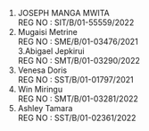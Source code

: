 1. JOSEPH MANGA MWITA                                                                                                                    
 REG NO :  SIT/B/01-55559/2022
2.  Mugaisi Metrine                                                                                                                      
 REG NO : SME/B/01-03476/2021                                                                                                                                                              
3.Abigael Jepkirui                                                                                                                                                                                                 
REG NO : SMT/B/01-03290/2022                                                                                                                                                                                          
4. Venesa Doris                                                                                                                                                             
 REG NO : SST/B/01-01797/2021
5. Win Miringu                                                                                                
REG NO : SMT/B/01-03281/2022
6. Ashley Tamara                                                                                                                                      
REG NO : SST/B/01-02361/2022
